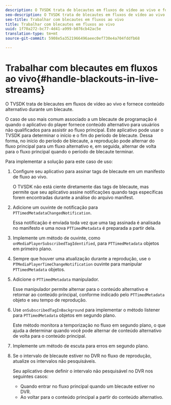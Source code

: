 ```yaml
---
description: O TVSDK trata de blecautes em fluxos de vídeo ao vivo e fornece conteúdo alternativo durante um blecaute.
seo-description: O TVSDK trata de blecautes em fluxos de vídeo ao vivo e fornece conteúdo alternativo durante um blecaute.
seo-title: Trabalhar com blecautes em fluxos ao vivo
title: Trabalhar com blecautes em fluxos ao vivo
uuid: 1f70a272-bc77-4d41-a999-b076cb42ac5e
translation-type: tm+mt
source-git-commit: 5908e5a3521966496aeec0ef730e4a704fddfb68

---
```



# Trabalhar com blecautes em fluxos ao vivo{#handle-blackouts-in-live-streams}

O TVSDK trata de blecautes em fluxos de vídeo ao vivo e fornece conteúdo alternativo durante um blecaute.

O caso de uso mais comum associado a um blecaute de programação é quando o aplicativo do player fornece conteúdo alternativo para usuários não qualificados para assistir ao fluxo principal. Este aplicativo pode usar o TVSDK para determinar o início e o fim do período de blecaute. Dessa forma, no início do período de blecaute, a reprodução pode alternar do fluxo principal para um fluxo alternativo e, em seguida, alternar de volta para o fluxo principal quando o período de blecaute terminar.

Para implementar a solução para este caso de uso:

1. Configure seu aplicativo para assinar tags de blecaute em um manifesto de fluxo ao vivo.

   O TVSDK não está ciente diretamente das tags de blecaute, mas permite que seu aplicativo assine notificações quando tags específicas forem encontradas durante a análise do arquivo manifest.
1. Adicione um ouvinte de notificação para `PTTimedMetadataChangedNotification`.

   Essa notificação é enviada toda vez que uma tag assinada é analisada no manifesto e uma nova `PTTimedMetadata` é preparada a partir dela.

1. Implemente um método de ouvinte, como `onMediaPlayerSubscribedTagIdentified`, para `PTTimedMetadata` objetos em primeiro plano.

1. Sempre que houver uma atualização durante a reprodução, use o `PTMediaPlayerTimeChangeNotification` ouvinte para manipular `PTTimedMetadata` objetos.

1. Adicione o `PTTimedMetadata` manipulador.

   Esse manipulador permite alternar para o conteúdo alternativo e retornar ao conteúdo principal, conforme indicado pelo `PTTimedMetadata` objeto e seu tempo de reprodução.

1. Use `onSubscribedTagInBackground` para implementar o método listener para `PTTimedMetadata` objetos em segundo plano.

   Este método monitora a temporização no fluxo em segundo plano, o que ajuda a determinar quando você pode alternar de conteúdo alternativo de volta para o conteúdo principal.

1. Implemente um método de escuta para erros em segundo plano.
1. Se o intervalo de blecaute estiver no DVR no fluxo de reprodução, atualize os intervalos não pesquisáveis.

   Seu aplicativo deve definir o intervalo não pesquisável no DVR nos seguintes casos:

   * Quando entrar no fluxo principal quando um blecaute estiver no DVR.
   * Ao voltar para o conteúdo principal a partir do conteúdo alternativo.

